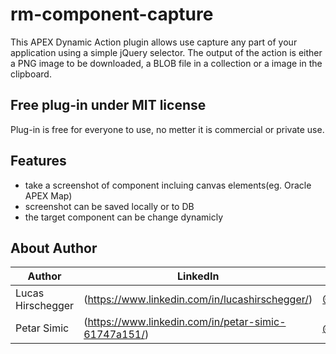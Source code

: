 # rm-component-capture
This APEX Dynamic Action plugin allows use capture any part of your application using a simple jQuery selector. The output of the action is either a PNG image to be downloaded, a BLOB file in a collection or a image in the clipboard.  

## Free plug-in under MIT license
Plug-in is free for everyone to use, no metter it is commercial or private use.

## Features
* take a screenshot of component incluing canvas elements(eg. Oracle APEX Map)
* screenshot can be saved locally or to DB
* the target component can be change dynamicly

## About Author
Author | LinkedIn | Twitter | E-mail
-------|-------|---------|-------
Lucas Hirschegger | (https://www.linkedin.com/in/lucashirschegger/) | [@Lucas_Hir](https://twitter.com/Lucas_Hir) | lucas.hirschegger@rittmanmead.com
Petar Simic | (https://www.linkedin.com/in/petar-simic-61747a151/) | [@petarsimic7](https://twitter.com/PetarSimic7) | petar.simic@rittmanmead.com
